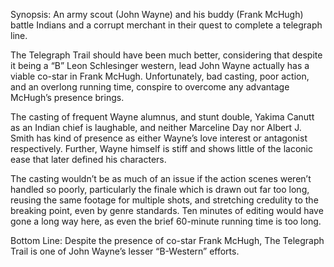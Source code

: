 Synopsis: An army scout (John Wayne) and his buddy (Frank McHugh) battle Indians and a corrupt merchant in their quest to complete a telegraph line.

The Telegraph Trail should have been much better, considering that despite it being a “B” Leon Schlesinger western, lead John Wayne actually has a viable co-star in Frank McHugh.  Unfortunately, bad casting, poor action, and an overlong running time, conspire to overcome any advantage McHugh’s presence brings.

The casting of frequent Wayne alumnus, and stunt double, Yakima Canutt as an Indian chief is laughable, and neither Marceline Day nor Albert J. Smith has kind of presence as either Wayne’s love interest or antagonist respectively.  Further, Wayne himself is stiff and shows little of the laconic ease that later defined his characters. 

The casting wouldn’t be as much of an issue if the action scenes weren’t handled so poorly, particularly the finale which is drawn out far too long, reusing the same footage for multiple shots, and stretching credulity to the breaking point, even by genre standards. Ten minutes of editing would have gone a long way here, as even the brief 60-minute running time is too long.

Bottom Line: Despite the presence of co-star Frank McHugh, The Telegraph Trail is one of John Wayne’s lesser “B-Western” efforts.
